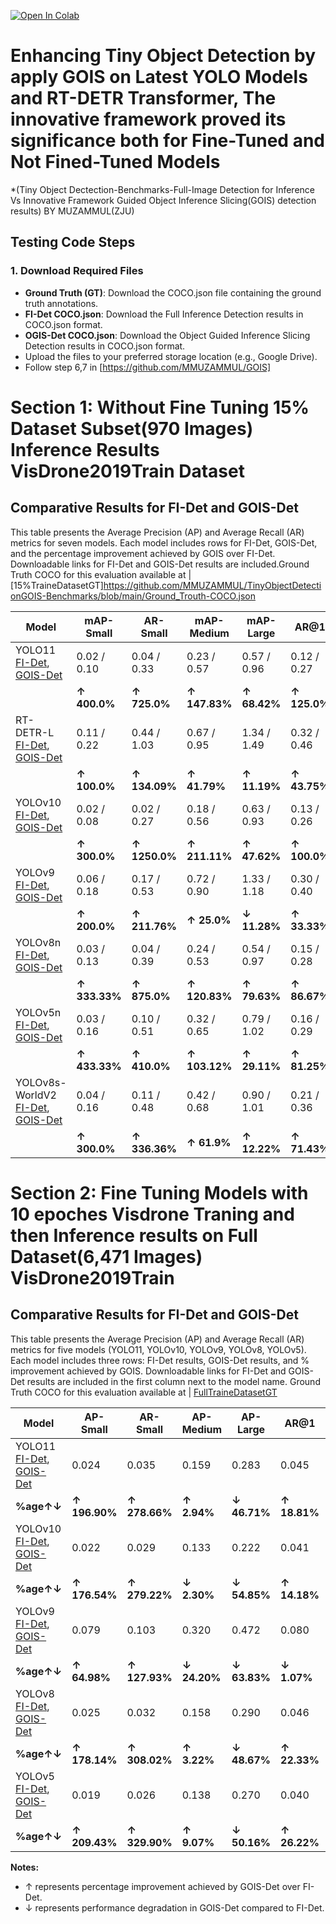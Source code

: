  [![Open In Colab](https://colab.research.google.com/assets/colab-badge.svg)](Guided_Object_Inference_Slicing_Prediction_Vs_Full_Image_Prediction_Evaluation.ipynb)
# Enhancing Tiny Object Detection by apply GOIS on Latest YOLO Models and RT-DETR Transformer, The innovative framework proved its significance both for Fine-Tuned and Not Fined-Tuned Models
*(Tiny Object Dectection-Benchmarks-Full-Image Detection for Inference  Vs Innovative Framework Guided Object Inference Slicing(GOIS) detection results)
BY MUZAMMUL(ZJU)
## Testing Code Steps

### 1. **Download Required Files**
- **Ground Truth (GT)**: Download the COCO.json file containing the ground truth annotations.
- **FI-Det COCO.json**: Download the Full Inference Detection results in COCO.json format.
- **OGIS-Det COCO.json**: Download the Object Guided Inference Slicing Detection results in COCO.json format.
- Upload the files to your preferred storage location (e.g., Google Drive).
- Follow step 6,7 in [https://github.com/MMUZAMMUL/GOIS]
# Section 1: Without Fine Tuning 15% Dataset Subset(970 Images) Inference Results VisDrone2019Train Dataset

## Comparative Results for FI-Det and GOIS-Det
This table presents the Average Precision (AP) and Average Recall (AR) metrics for seven models. Each model includes rows for FI-Det, GOIS-Det, and the percentage improvement achieved by GOIS over FI-Det. Downloadable links for FI-Det and GOIS-Det results are included.Ground Truth COCO for this evaluation available at | [15%TraineDatasetGT]https://github.com/MMUZAMMUL/TinyObjectDetectionGOIS-Benchmarks/blob/main/Ground_Trouth-COCO.json

| **Model**                                                                                      | **mAP-Small** | **AR-Small** | **mAP-Medium** | **mAP-Large** | **AR@1** | **AR@10** | **AR@100** | **AR-Medium** | **AR-Large** | **F1 Score** | **mAP@0.50:0.95** | **mAP@0.50** | **mAP@0.75** |
|------------------------------------------------------------------------------------------------|---------------|--------------|----------------|---------------|----------|-----------|------------|---------------|--------------|--------------|-------------------|--------------|--------------|
| YOLO11 [FI-Det](https://github.com/MMUZAMMUL/Small-Object-Detection-Benchmarks-Full_ImageVsGOIS/releases/download/yolo11/FI_yolo11n.json), [GOIS-Det](https://github.com/MMUZAMMUL/Small-Object-Detection-Benchmarks-Full_ImageVsGOIS/releases/download/GOIS-YOLO11/GOIS_yolo11n.json) | 0.02 / 0.10    | 0.04 / 0.33  | 0.23 / 0.57    | 0.57 / 0.96    | 0.12 / 0.27 | 0.27 / 0.68   | 0.29 / 0.87   | 0.49 / 1.40     | 1.09 / 1.93     | 0.17 / 0.47  | 0.12 / 0.33        | 0.18 / 0.51   | 0.13 / 0.34   |
|                                                                                               | **↑ 400.0%**  | **↑ 725.0%** | **↑ 147.83%**  | **↑ 68.42%**  | **↑ 125.0%**  | **↑ 151.85%**  | **↑ 200.0%**  | **↑ 185.71%**  | **↑ 77.06%**   | **↑ 176.47%** | **↑ 175.0%**      | **↑ 183.33%** | **↑ 161.54%** |
| RT-DETR-L [FI-Det](https://github.com/MMUZAMMUL/Small-Object-Detection-Benchmarks-Full_ImageVsGOIS/releases/download/RT-DETRv1/FI_rtder-l.json), [GOIS-Det](https://github.com/MMUZAMMUL/Small-Object-Detection-Benchmarks-Full_ImageVsGOIS/releases/download/GOIS-RT/GOIS_rtdetr-l.json) | 0.11 / 0.22    | 0.44 / 1.03  | 0.67 / 0.95    | 1.34 / 1.49    | 0.32 / 0.46 | 0.81 / 1.16   | 1.01 / 1.71   | 1.44 / 2.25     | 2.45 / 2.73     | 0.61 / 0.90  | 0.43 / 0.61        | 0.67 / 0.94   | 0.44 / 0.63   |
|                                                                                               | **↑ 100.0%**  | **↑ 134.09%**| **↑ 41.79%**   | **↑ 11.19%**  | **↑ 43.75%**  | **↑ 43.21%**   | **↑ 69.31%**  | **↑ 56.25%**   | **↑ 11.43%**   | **↑ 47.54%**  | **↑ 41.86%**      | **↑ 40.3%**   | **↑ 43.18%**  |
| YOLOv10 [FI-Det](https://github.com/MMUZAMMUL/Small-Object-Detection-Benchmarks-Full_ImageVsGOIS/releases/download/yolov10-v1/FI_yolov10n.json), [GOIS-Det](https://github.com/MMUZAMMUL/Small-Object-Detection-Benchmarks-Full_ImageVsGOIS/releases/download/GOIS-Yolo10/GOIS_yolov10n.json) | 0.02 / 0.08    | 0.02 / 0.27  | 0.18 / 0.56    | 0.63 / 0.93    | 0.13 / 0.26 | 0.25 / 0.61   | 0.27 / 0.76   | 0.38 / 1.25     | 1.18 / 1.85     | 0.17 / 0.44  | 0.12 / 0.31        | 0.17 / 0.48   | 0.13 / 0.33   |
|                                                                                               | **↑ 300.0%**  | **↑ 1250.0%**| **↑ 211.11%**  | **↑ 47.62%**  | **↑ 100.0%**  | **↑ 144.0%**   | **↑ 181.48%** | **↑ 228.95%**  | **↑ 56.78%**   | **↑ 158.82%** | **↑ 158.33%**     | **↑ 182.35%** | **↑ 153.85%** |
| YOLOv9 [FI-Det](https://github.com/MMUZAMMUL/Small-Object-Detection-Benchmarks-Full_ImageVsGOIS/releases/download/Yolov9-v1/FI_YOLOv9c.json), [GOIS-Det](https://github.com/MMUZAMMUL/Small-Object-Detection-Benchmarks-Full_ImageVsGOIS/releases/download/GOIS-YOLO9/GOIS_YOLOv9c.json) | 0.06 / 0.18    | 0.17 / 0.53  | 0.72 / 0.90    | 1.33 / 1.18    | 0.30 / 0.40 | 0.65 / 0.91   | 0.73 / 1.16   | 1.20 / 1.79     | 2.22 / 2.21     | 0.52 / 0.73  | 0.41 / 0.53        | 0.56 / 0.76   | 0.45 / 0.58   |
|                                                                                               | **↑ 200.0%**  | **↑ 211.76%**| **↑ 25.0%**    | **↓ 11.28%** | **↑ 33.33%**  | **↑ 40.0%**    | **↑ 58.9%**   | **↑ 49.17%**   | **↓ 0.45%**   | **↑ 40.38%**  | **↑ 29.27%**      | **↑ 35.71%**  | **↑ 28.89%**  |
| YOLOv8n [FI-Det](https://github.com/MMUZAMMUL/Small-Object-Detection-Benchmarks-Full_ImageVsGOIS/releases/download/Yolov8-v1/FI_yolov8n.json), [GOIS-Det](https://github.com/MMUZAMMUL/Small-Object-Detection-Benchmarks-Full_ImageVsGOIS/releases/download/GOIS-YOLO8/GOIS_yolov8n.json) | 0.03 / 0.13    | 0.04 / 0.39  | 0.24 / 0.53    | 0.54 / 0.97    | 0.15 / 0.28 | 0.29 / 0.67   | 0.32 / 0.84   | 0.50 / 1.34     | 1.22 / 1.93     | 0.19 / 0.44  | 0.14 / 0.30        | 0.20 / 0.47   | 0.14 / 0.32   |
|                                                                                               | **↑ 333.33%** | **↑ 875.0%** | **↑ 120.83%**  | **↑ 79.63%** | **↑ 86.67%**  | **↑ 131.03%**  | **↑ 162.5%**  | **↑ 168.0%**   | **↑ 58.2%**   | **↑ 131.58%** | **↑ 114.29%**     | **↑ 135.0%**  | **↑ 128.57%** |
| YOLOv5n [FI-Det](https://github.com/MMUZAMMUL/Small-Object-Detection-Benchmarks-Full_ImageVsGOIS/releases/download/Yolov5-v1/FI_yolov5su.json), [GOIS-Det](https://github.com/MMUZAMMUL/Small-Object-Detection-Benchmarks-Full_ImageVsGOIS/releases/download/GOIS-YOLO5/GOIS_yolov5su.json) | 0.03 / 0.16    | 0.10 / 0.51  | 0.32 / 0.65    | 0.79 / 1.02    | 0.16 / 0.29 | 0.36 / 0.71   | 0.41 / 0.93   | 0.67 / 1.44     | 1.51 / 1.93     | 0.25 / 0.54  | 0.18 / 0.38        | 0.27 / 0.58   | 0.19 / 0.41   |
|                                                                                               | **↑ 433.33%** | **↑ 410.0%** | **↑ 103.12%**  | **↑ 29.11%** | **↑ 81.25%**  | **↑ 97.22%**   | **↑ 126.83%** | **↑ 114.93%**  | **↑ 27.81%**  | **↑ 116.0%**  | **↑ 111.11%**     | **↑ 114.81%** | **↑ 115.79%** |
| YOLOv8s-WorldV2 [FI-Det](https://github.com/MMUZAMMUL/Small-Object-Detection-Benchmarks-Full_ImageVsGOIS/releases/download/yolo8world-v1/FI_yolov8s-worldv2.json), [GOIS-Det](https://github.com/MMUZAMMUL/Small-Object-Detection-Benchmarks-Full_ImageVsGOIS/releases/download/GOIS-YOLOWORLD/GOIS_yolov8s-worldv2.json) | 0.04 / 0.16    | 0.11 / 0.48  | 0.42 / 0.68    | 0.90 / 1.01    | 0.21 / 0.36 | 0.42 / 0.84   | 0.46 / 1.03   | 0.75 / 1.59     | 1.79 / 1.97     | 0.30 / 0.58  | 0.23 / 0.40        | 0.34 / 0.60   | 0.23 / 0.43   |
|                                                                                               | **↑ 300.0%**  | **↑ 336.36%**| **↑ 61.9%**    | **↑ 12.22%** | **↑ 71.43%**  | **↑ 100.0%**   | **↑ 123.91%** | **↑ 112.0%**   | **↑ 10.06%**  | **↑ 93.33%**  | **↑ 73.91%**      | **↑ 76.47%**  | **↑ 86.96%**  |


# Section 2: Fine Tuning Models with 10 epoches Visdrone Traning and then Inference results  on  Full Dataset(6,471 Images) VisDrone2019Train 

## Comparative Results for FI-Det and GOIS-Det
This table presents the Average Precision (AP) and Average Recall (AR) metrics for five models (YOLO11, YOLOv10, YOLOv9, YOLOv8, YOLOv5). Each model includes three rows: FI-Det results, GOIS-Det results, and % improvement achieved by GOIS. Downloadable links for FI-Det and GOIS-Det results are included in the first column next to the model name. Ground Truth COCO for this evaluation available at | [FullTraineDatasetGT](https://github.com/MMUZAMMUL/TinyObjectDetectionGOIS-Benchmarks/releases/download/Full-VisdroneTrain-COCO-GT/ground_truth_coco.json)

| **Model**                                                                                      | **AP-Small** | **AR-Small** | **AP-Medium** | **AP-Large** | **AR@1** | **AR@10** | **AR@100** | **AR-Medium** | **AR-Large** | **F1 Score** | **AP@[IoU=0.50:0.95]** | **AP@[IoU=0.50]** | **AP@[IoU=0.75]** |
|------------------------------------------------------------------------------------------------|--------------|--------------|---------------|--------------|----------|-----------|------------|---------------|--------------|--------------|------------------------|-------------------|-------------------|
| YOLO11 [FI-Det](https://github.com/MMUZAMMUL/TinyObjectDetectionGOIS-Benchmarks/releases/download/FT-YOLOv11-FI/Yolo11n_predictions_coco.json), [GOIS-Det](https://github.com/MMUZAMMUL/TinyObjectDetectionGOIS-Benchmarks/releases/download/FT-YOLOv11-GOIS/Yolo11n-gois_predictions_coco.json) | 0.024        | 0.035        | 0.159         | 0.283        | 0.045    | 0.112     | 0.137      | 0.208         | 0.349        | 0.17         | 0.12                   | 0.171             | 0.119             |
| **%age↑↓**                                                                                   | **↑ 196.90%**| **↑ 278.66%**| **↑ 2.94%**   | **↓ 46.71%** | **↑ 18.81%**| **↑ 35.46%**| **↑ 51.17%** | **↑ 31.44%**  | **↓ 34.90%** | **↑ 176.47%**| **↑ 12.01%**          | **↑ 12.38%**      | **↑ 11.26%**      |
| YOLOv10 [FI-Det](https://github.com/MMUZAMMUL/TinyObjectDetectionGOIS-Benchmarks/releases/download/FT-YOLOv10-FI/Yolo10-full_predictions_coco.json), [GOIS-Det](https://github.com/MMUZAMMUL/TinyObjectDetectionGOIS-Benchmarks/releases/download/FT-YOLOv10-GOIS/Yolo10-gois_predictions_coco.json) | 0.022        | 0.029        | 0.133         | 0.222        | 0.041    | 0.097     | 0.117      | 0.178         | 0.278        | 0.17         | 0.091                  | 0.140             | 0.100             |
| **%age↑↓**                                                                                   | **↑ 176.54%**| **↑ 279.22%**| **↓ 2.30%**   | **↓ 54.85%** | **↑ 14.18%**| **↑ 31.01%**| **↑ 46.09%** | **↑ 22.50%**  | **↓ 42.82%** | **↑ 158.82%**| **↑ 8.88%**           | **↑ 11.40%**      | **↑ 7.08%**       |
| YOLOv9 [FI-Det](https://github.com/MMUZAMMUL/TinyObjectDetectionGOIS-Benchmarks/releases/download/FT-YOLOv9-FI/Yolo9-full_predictions_coco.json), [GOIS-Det](https://github.com/MMUZAMMUL/TinyObjectDetectionGOIS-Benchmarks/releases/download/FT-YOLOv9-GOIS/Yolo9-gois_predictions_coco.json) | 0.079        | 0.103        | 0.320         | 0.472        | 0.080    | 0.211     | 0.252      | 0.387         | 0.551        | 0.17         | 0.212                  | 0.322             | 0.232             |
| **%age↑↓**                                                                                   | **↑ 64.98%** | **↑ 127.93%**| **↓ 24.20%**  | **↓ 63.83%** | **↓ 1.07%**| **↑ 9.85%**| **↑ 22.94%**| **↑ 2.38%**   | **↓ 56.64%** | **↑ 158.82%**| **↓ 11.93%**          | **↓ 8.15%**       | **↓ 14.10%**      |
| YOLOv8 [FI-Det](https://github.com/MMUZAMMUL/TinyObjectDetectionGOIS-Benchmarks/releases/download/FT-YOLOv8-FI/Yolo8-full_predictions_coco.json), [GOIS-Det](https://github.com/MMUZAMMUL/TinyObjectDetectionGOIS-Benchmarks/releases/download/FT-YOLOv8-GOIS/Yolo8-gois_predictions_coco.json) | 0.025        | 0.032        | 0.158         | 0.290        | 0.046    | 0.113     | 0.136      | 0.209         | 0.365        | 0.17         | 0.108                  | 0.168             | 0.118             |
| **%age↑↓**                                                                                   | **↑ 178.14%**| **↑ 308.02%**| **↑ 3.22%**   | **↓ 48.67%** | **↑ 22.33%**| **↑ 40.05%**| **↑ 55.92%** | **↑ 34.65%**  | **↓ 39.72%** | **↑ 176.47%**| **↑ 11.82%**          | **↑ 14.46%**      | **↑ 10.03%**      |
| YOLOv5 [FI-Det](https://github.com/MMUZAMMUL/TinyObjectDetectionGOIS-Benchmarks/releases/download/FT-Yolov5-FI/Yolo5-full_predictions_coco.json), [GOIS-Det](https://github.com/MMUZAMMUL/TinyObjectDetectionGOIS-Benchmarks/releases/download/FT-Yolov5-GOIS/Yolo5-gois_predictions_coco.json) | 0.019        | 0.026        | 0.138         | 0.270        | 0.040    | 0.098     | 0.119      | 0.178         | 0.278        | 0.17         | 0.096                  | 0.150             | 0.104             |
| **%age↑↓**                                                                                   | **↑ 209.43%**| **↑ 329.90%**| **↑ 9.07%**   | **↓ 50.16%** | **↑ 26.22%**| **↑ 42.71%**| **↑ 58.12%** | **↑ 40.05%**  | **↓ 37.62%** | **↑ 216.47%**| **↑ 13.61%**          | **↑ 16.09%**      | **↑ 11.36%**      |



**Notes:**
- ↑ represents percentage improvement achieved by GOIS-Det over FI-Det.
- ↓ represents performance degradation in GOIS-Det compared to FI-Det.


